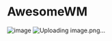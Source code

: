 # AwesomeWM

![image](https://github.com/ManuelGTM/RicingLinux/assets/131934866/4895d1fa-531e-4967-9090-20b5b55cf406)
![Uploading image.png…]()

